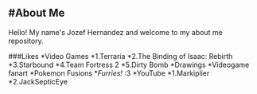 #About Me
---
Hello! My name's Jozef Hernandez and welcome to my about me repository.

###Likes
*Video Games
 *1.Terraria
 *2.The Binding of Isaac: Rebirth
 *3.Starbound
 *4.Team Fortress 2
 *5.Dirty Bomb
*Drawings
 *Videogame fanart
 *Pokemon Fusions
 *_Furries!_ :3
*YouTube
 *1.Markiplier
 *2.JackSepticEye